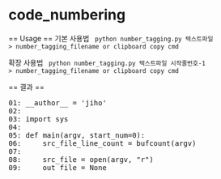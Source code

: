 # code_numbering

== Usage ==
기본 사용법
<code>
python number_tagging.py 텍스트파일 > number_tagging_filename or clipboard copy cmd
</code>

확장 사용법
<code>
python number_tagging.py 텍스트파일 시작줄번호-1 > number_tagging_filename or clipboard copy cmd
</code>

== 결과 ==
<pre>
01: __author__ = 'jiho'
02: 
03: import sys
04: 
05: def main(argv, start_num=0):
06:     src_file_line_count = bufcount(argv)
07: 
08:     src_file = open(argv, "r")
09:     out_file = None
</pre>
